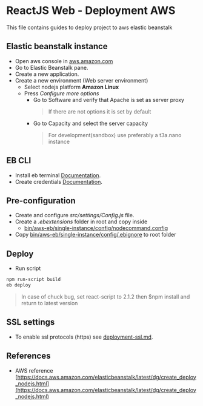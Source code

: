 # ReactJS Web - Deployment AWS

This file contains guides to deploy project to aws elastic beanstalk

## Elastic beanstalk instance

-   Open aws console in [aws.amazon.com](https://aws.amazon.com)
-   Go to Elastic Beanstalk pane.
-   Create a new application.
-   Create a new environment (Web server environment)
    -   Select nodejs platform **Amazon Linux**
    -   Press *Configure more options* 
        -   Go to Software and verify that Apache is set as server proxy
            >   If there are not options it is set by default
        -   Go to Capacity and select the server capacity
            >   For development(sandbox) use preferably a t3a.nano instance
   
## EB CLI

-   Install eb terminal [Documentation](https://docs.aws.amazon.com/es_es/elasticbeanstalk/latest/dg/eb-cli3-install.html).
-   Create credentials [Documentation](https://docs.aws.amazon.com/es_es/general/latest/gr/managing-aws-access-keys.html).


## Pre-configuration

-   Create and configure *src/settings/Config.js* file.
-   Create a *.ebextensions* folder in root and copy inside
    -   [bin/aws-eb/single-instance/config/nodecommand.config](./config/nodecommand.config)
-   Copy [bin/aws-eb/single-instance/config/.ebignore](./config/.ebignore) to root folder

## Deploy

-   Run script
```bash
npm run-script build
eb deploy
```
   >   In case of chuck bug, set react-script to 2.1.2 then $npm install and return to latest version

## SSL settings

-   To enable ssl protocols (https) see [deployment-ssl.md](deployment-ssl.md).

## References

-   AWS reference [https://docs.aws.amazon.com/elasticbeanstalk/latest/dg/create_deploy_nodejs.html](https://docs.aws.amazon.com/elasticbeanstalk/latest/dg/create_deploy_nodejs.html)
